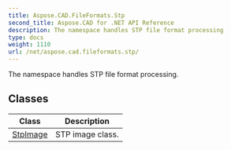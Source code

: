 ```yaml
---
title: Aspose.CAD.FileFormats.Stp
second_title: Aspose.CAD for .NET API Reference
description: The namespace handles STP file format processing
type: docs
weight: 1110
url: /net/aspose.cad.fileformats.stp/
---
```

The namespace handles STP file format processing.

## Classes

| Class | Description |
| --- | --- |
| [StpImage](./stpimage/) | STP image class. |


